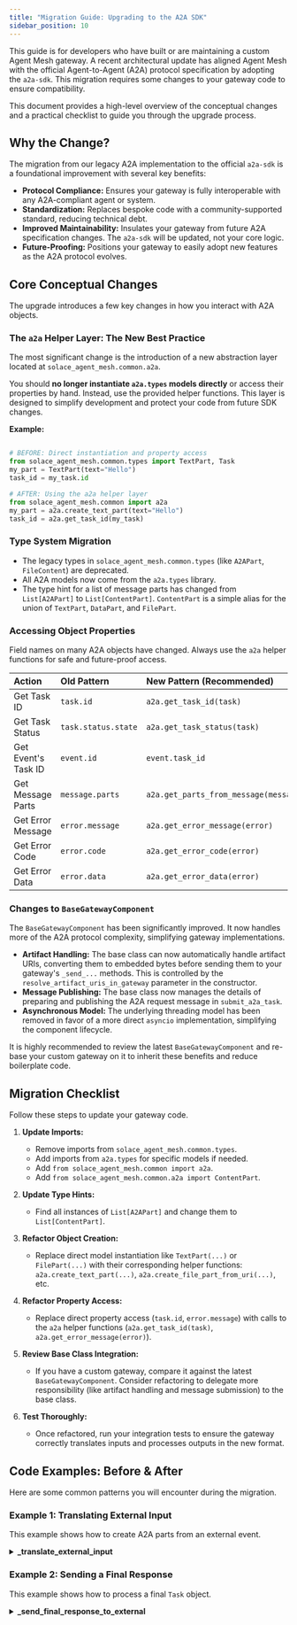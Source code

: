 ```yaml
---
title: "Migration Guide: Upgrading to the A2A SDK"
sidebar_position: 10
---
```


This guide is for developers who have built or are maintaining a custom Agent Mesh gateway. A recent architectural update has aligned Agent Mesh with the official Agent-to-Agent (A2A) protocol specification by adopting the `a2a-sdk`. This migration requires some changes to your gateway code to ensure compatibility.

This document provides a high-level overview of the conceptual changes and a practical checklist to guide you through the upgrade process.

## Why the Change?

The migration from our legacy A2A implementation to the official `a2a-sdk` is a foundational improvement with several key benefits:

*   **Protocol Compliance:** Ensures your gateway is fully interoperable with any A2A-compliant agent or system.
*   **Standardization:** Replaces bespoke code with a community-supported standard, reducing technical debt.
*   **Improved Maintainability:** Insulates your gateway from future A2A specification changes. The `a2a-sdk` will be updated, not your core logic.
*   **Future-Proofing:** Positions your gateway to easily adopt new features as the A2A protocol evolves.

## Core Conceptual Changes

The upgrade introduces a few key changes in how you interact with A2A objects.

### The `a2a` Helper Layer: The New Best Practice

The most significant change is the introduction of a new abstraction layer located at `solace_agent_mesh.common.a2a`.

You should **no longer instantiate `a2a.types` models directly** or access their properties by hand. Instead, use the provided helper functions. This layer is designed to simplify development and protect your code from future SDK changes.

**Example:**

```python

# BEFORE: Direct instantiation and property access
from solace_agent_mesh.common.types import TextPart, Task
my_part = TextPart(text="Hello")
task_id = my_task.id

# AFTER: Using the a2a helper layer
from solace_agent_mesh.common import a2a
my_part = a2a.create_text_part(text="Hello")
task_id = a2a.get_task_id(my_task)

```

### Type System Migration

*   The legacy types in `solace_agent_mesh.common.types` (like `A2APart`, `FileContent`) are deprecated.
*   All A2A models now come from the `a2a.types` library.
*   The type hint for a list of message parts has changed from `List[A2APart]` to `List[ContentPart]`. `ContentPart` is a simple alias for the union of `TextPart`, `DataPart`, and `FilePart`.

### Accessing Object Properties

Field names on many A2A objects have changed. Always use the `a2a` helper functions for safe and future-proof access.

| Action | Old Pattern | New Pattern (Recommended) |
| :--- | :--- | :--- |
| Get Task ID | `task.id` | `a2a.get_task_id(task)` |
| Get Task Status | `task.status.state` | `a2a.get_task_status(task)` |
| Get Event's Task ID | `event.id` | `event.task_id` |
| Get Message Parts | `message.parts` | `a2a.get_parts_from_message(message)` |
| Get Error Message | `error.message` | `a2a.get_error_message(error)` |
| Get Error Code | `error.code` | `a2a.get_error_code(error)` |
| Get Error Data | `error.data` | `a2a.get_error_data(error)` |

### Changes to `BaseGatewayComponent`

The `BaseGatewayComponent` has been significantly improved. It now handles more of the A2A protocol complexity, simplifying gateway implementations.

*   **Artifact Handling:** The base class can now automatically handle artifact URIs, converting them to embedded bytes before sending them to your gateway's `_send_...` methods. This is controlled by the `resolve_artifact_uris_in_gateway` parameter in the constructor.
*   **Message Publishing:** The base class now manages the details of preparing and publishing the A2A request message in `submit_a2a_task`.
*   **Asynchronous Model:** The underlying threading model has been removed in favor of a more direct `asyncio` implementation, simplifying the component lifecycle.

It is highly recommended to review the latest `BaseGatewayComponent` and re-base your custom gateway on it to inherit these benefits and reduce boilerplate code.

## Migration Checklist

Follow these steps to update your gateway code.

1.  **Update Imports:**
    *   Remove imports from `solace_agent_mesh.common.types`.
    *   Add imports from `a2a.types` for specific models if needed.
    *   Add `from solace_agent_mesh.common import a2a`.
    *   Add `from solace_agent_mesh.common.a2a import ContentPart`.

2.  **Update Type Hints:**
    *   Find all instances of `List[A2APart]` and change them to `List[ContentPart]`.

3.  **Refactor Object Creation:**
    *   Replace direct model instantiation like `TextPart(...)` or `FilePart(...)` with their corresponding helper functions: `a2a.create_text_part(...)`, `a2a.create_file_part_from_uri(...)`, etc.

4.  **Refactor Property Access:**
    *   Replace direct property access (`task.id`, `error.message`) with calls to the `a2a` helper functions (`a2a.get_task_id(task)`, `a2a.get_error_message(error)`).

5.  **Review Base Class Integration:**
    *   If you have a custom gateway, compare it against the latest `BaseGatewayComponent`. Consider refactoring to delegate more responsibility (like artifact handling and message submission) to the base class.

6.  **Test Thoroughly:**
    *   Once refactored, run your integration tests to ensure the gateway correctly translates inputs and processes outputs in the new format.

## Code Examples: Before & After

Here are some common patterns you will encounter during the migration.

### Example 1: Translating External Input

This example shows how to create A2A parts from an external event.

<details>
<summary><strong>_translate_external_input</strong></summary>

**Before:**
```python
from solace_agent_mesh.common.types import Part as A2APart, TextPart, FilePart, FileContent

async def _translate_external_input(self, external_event: Any) -> Tuple[str, List[A2APart], Dict[str, Any]]:
    # ...
    a2a_parts: List[A2APart] = []

    # Create a file part with a URI
    uri = "artifact://..."
    a2a_parts.append(
        FilePart(
            file=FileContent(name="report.pdf", uri=uri)
        )
    )

    # Create a text part
    prompt = "Summarize the attached file."
    a2a_parts.append(TextPart(text=prompt))

    return "summary_agent", a2a_parts, {}
```

**After:**
```python
from solace_agent_mesh.common import a2a
from solace_agent_mesh.common.a2a import ContentPart

async def _translate_external_input(self, external_event: Any) -> Tuple[str, List[ContentPart], Dict[str, Any]]:
    # ...
    a2a_parts: List[ContentPart] = []

    # Create a file part with a URI using the helper
    uri = "artifact://..."
    file_part = a2a.create_file_part_from_uri(uri=uri, name="report.pdf")
    a2a_parts.append(file_part)

    # Create a text part using the helper
    prompt = "Summarize the attached file."
    text_part = a2a.create_text_part(text=prompt)
    a2a_parts.append(text_part)

    return "summary_agent", a2a_parts, {}
```
</details>

### Example 2: Sending a Final Response

This example shows how to process a final `Task` object.

<details>
<summary><strong>_send_final_response_to_external</strong></summary>

**Before:**
```python
from solace_agent_mesh.common.types import Task, TaskState, TextPart

async def _send_final_response_to_external(self, context: Dict, task_data: Task) -> None:
    task_id = task_data.id
    final_status_text = ":checkered_flag: Task complete."

    if task_data.status.state == TaskState.FAILED:
        error_message_text = ""
        if task_data.status.message and task_data.status.message.parts:
            for part in task_data.status.message.parts:
                if isinstance(part, TextPart):
                    error_message_text = part.text
                    break
        final_status_text = f":x: Error: Task failed. {error_message_text}".strip()

    # ... use final_status_text and task_id
```

**After:**
```python
from solace_agent_mesh.common import a2a
from a2a.types import Task, TaskState

async def _send_final_response_to_external(self, context: Dict, task_data: Task) -> None:
    # Use helpers to safely access properties
    task_id = a2a.get_task_id(task_data)
    task_status = a2a.get_task_status(task_data)

    final_status_text = ":checkered_flag: Task complete."

    if task_status == TaskState.failed:
        error_message_text = ""
        if task_data.status and task_data.status.message:
            # Use helper to extract all text from the message
            error_message_text = a2a.get_text_from_message(task_data.status.message)
        final_status_text = f":x: Error: Task failed. {error_message_text}".strip()

    # ... use final_status_text and task_id
```
</details>
